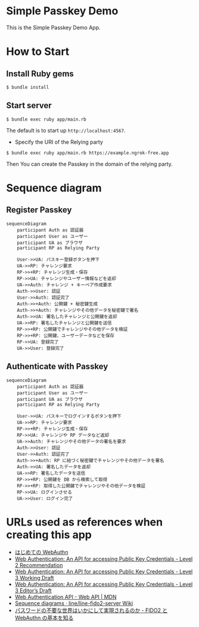 # Simple Passkey Demo

This is the Simple Passkey Demo App.

# How to Start

## Install Ruby gems

```
$ bundle install
```

## Start server

```
$ bundle exec ruby app/main.rb
```

The default is to start up `http://localhost:4567`.

- Specify the URI of the Relying party

```
$ bundle exec ruby app/main.rb https://example.ngrok-free.app
```

Then You can create the Passkey in the domain of the relying party.

# Sequence diagram

## Register Passkey

```mermaid
sequenceDiagram
    participant Auth as 認証器
    participant User as ユーザー
    participant UA as ブラウザ
    participant RP as Relying Party

    User->>UA: パスキー登録ボタンを押下
    UA->>RP: チャレンジ要求
    RP->>+RP: チャレンジ生成・保存
    RP->>UA: チャレンジやユーザー情報などを返却
    UA->>Auth: チャレンジ + キーペア作成要求
    Auth->>User: 認証
    User->>Auth: 認証完了
    Auth->>+Auth: 公開鍵 + 秘密鍵生成
    Auth->>+Auth: チャレンジやその他データを秘密鍵で署名
    Auth->>UA: 署名したチャレンジと公開鍵を返却
    UA->>RP: 署名したチャレンジと公開鍵を送信
    RP->>+RP: 公開鍵でチャレンジやその他データを検証
    RP->>+RP: 公開鍵、ユーザーデータなどを保存
    RP->>UA: 登録完了
    UA->>User: 登録完了
```

## Authenticate with Passkey

```mermaid
sequenceDiagram
    participant Auth as 認証器
    participant User as ユーザー
    participant UA as ブラウザ
    participant RP as Relying Party

    User->>UA: パスキーでログインするボタンを押下
    UA->>RP: チャレンジ要求
    RP->>+RP: チャレンジ生成・保存
    RP->>UA: チャレンジや RP データなど返却
    UA->>Auth: チャレンジやその他データの署名を要求
    Auth->>User: 認証
    User->>Auth: 認証完了
    Auth->>+Auth: RP に紐づく秘密鍵でチャレンジやその他データを署名
    Auth->>UA: 署名したデータを返却
    UA->>RP: 署名したデータを送信
    RP->>+RP: 公開鍵を DB から検索して取得
    RP->>+RP: 取得した公開鍵でチャレンジやその他データを検証
    RP->>UA: ログインさせる
    UA->>User: ログイン完了
```

# URLs used as references when creating this app

- [はじめての WebAuthn](https://developers.google.com/codelabs/webauthn-reauth?hl=ja#0)
- [Web Authentication: An API for accessing Public Key Credentials - Level 2 Recommendation](https://www.w3.org/TR/webauthn-2/)
- [Web Authentication: An API for accessing Public Key Credentials - Level 3 Working Draft](https://www.w3.org/TR/webauthn-3/)
- [Web Authentication: An API for accessing Public Key Credentials - Level 3 Editor’s Draft](https://w3c.github.io/webauthn/)
- [Web Authentication API \- Web API \| MDN](https://developer.mozilla.org/ja/docs/Web/API/Web_Authentication_API)
- [Sequence diagrams · line/line-fido2-server Wiki](https://github.com/line/line-fido2-server/wiki/Sequence-diagrams)
- [パスワードの不要な世界はいかにして実現されるのか \- FIDO2 と WebAuthn の基本を知る](https://blog.agektmr.com/2019/03/fido-webauthn)
